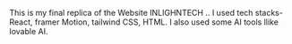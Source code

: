 This is my final replica of the Website INLIGHNTECH ..
I used tech stacks-
React, framer Motion, tailwind CSS, HTML.
I also used some AI tools llike lovable AI.




